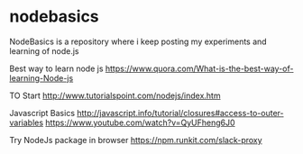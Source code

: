 # nodebasics
NodeBasics is a repository where i keep posting my experiments and learning of node.js


Best way to learn node js 
https://www.quora.com/What-is-the-best-way-of-learning-Node-js

TO Start
http://www.tutorialspoint.com/nodejs/index.htm
		

Javascript Basics
http://javascript.info/tutorial/closures#access-to-outer-variables
https://www.youtube.com/watch?v=QyUFheng6J0


Try NodeJs package in browser
https://npm.runkit.com/slack-proxy
